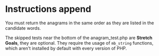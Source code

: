 # Instructions append

You must return the anagrams in the same order as they are listed in the candidate words.

The skipped tests near the bottom of the anagram_test.php are **Stretch Goals**, they are optional.
They require the usage of `mb_string` functions, which aren't installed by default with every version of PHP.
